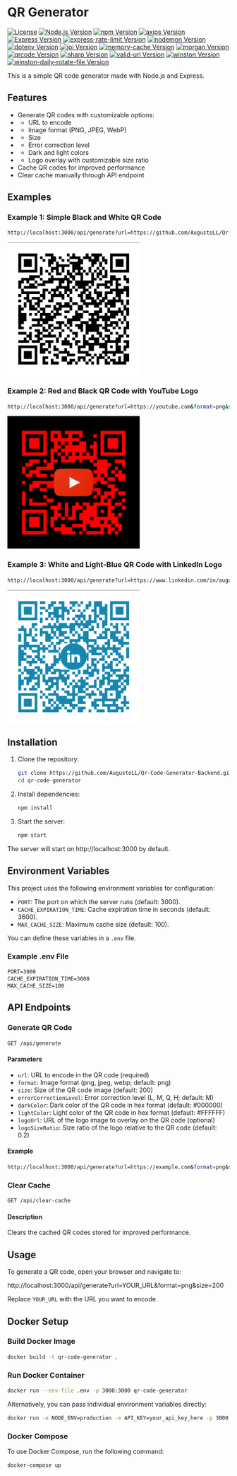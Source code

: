 # QR Generator

[![License](https://img.shields.io/badge/License-MIT-blue?style=for-the-badge)](https://opensource.org/licenses/MIT)
[![Node.js Version](https://img.shields.io/badge/node-v20.11.0-green?style=for-the-badge&logo=node.js)](https://nodejs.org/)
[![npm Version](https://img.shields.io/badge/npm-v10.3.0-red?style=for-the-badge&logo=npm)](https://www.npmjs.com/)
[![axios Version](https://img.shields.io/badge/axios-v1.7.2-blue?style=for-the-badge&logo=axios)](https://www.npmjs.com/package/axios/v/1.7.2)
[![Express Version](https://img.shields.io/badge/express-v4.19.2-blue?style=for-the-badge&logo=express)](https://www.npmjs.com/package/express/v/4.19.2)
[![express-rate-limit Version](https://img.shields.io/badge/express--rate--limit-v7.3.1-blue?style=for-the-badge)](https://www.npmjs.com/package/express-rate-limit/v/7.3.1)
[![nodemon Version](https://img.shields.io/badge/nodemon-v3.1.3-blue?style=for-the-badge&logo=nodemon)](https://www.npmjs.com/package/nodemon/v/3.1.3)
[![dotenv Version](https://img.shields.io/badge/dotenv-v16.4.5-blue?style=for-the-badge&logo=dotenv)](https://www.npmjs.com/package/dotenv/v/v16.4.5)
[![joi Version](https://img.shields.io/badge/joi-v17.13.1-blue?style=for-the-badge)](https://www.npmjs.com/package/joi/v/17.13.1)
[![memory-cache Version](https://img.shields.io/badge/memory--cache-v0.2.0-blue?style=for-the-badge)](https://www.npmjs.com/package/memory-cache/v/0.2.0)
[![morgan Version](https://img.shields.io/badge/morgan-v1.10.0-blue?style=for-the-badge)](https://www.npmjs.com/package/morgan/v/1.10.0)
[![qrcode Version](https://img.shields.io/badge/qrcode-v1.5.3-blue?style=for-the-badge)](https://www.npmjs.com/package/qrcode/v/1.5.3)
[![sharp Version](https://img.shields.io/badge/sharp-v0.33.4-blue?style=for-the-badge&logo=sharp)](https://www.npmjs.com/package/sharp/v/0.33.4)
[![valid-url Version](https://img.shields.io/badge/valid--url-v1.0.9-blue?style=for-the-badge)](https://www.npmjs.com/package/valid-url/v/1.0.9)
[![winston Version](https://img.shields.io/badge/winston-v3.13.0-blue?style=for-the-badge)](https://www.npmjs.com/package/winston/v/3.13.0)
[![winston-daily-rotate-file Version](https://img.shields.io/badge/winston--daily--rotate--file-v5.0.0-blue?style=for-the-badge)](https://www.npmjs.com/package/winston-daily-rotate-file/v/5.0.0)

This is a simple QR code generator made with Node.js and Express.

## Features

- Generate QR codes with customizable options:
- - URL to encode
- - Image format (PNG, JPEG, WebP)
- - Size
- - Error correction level
- - Dark and light colors
- - Logo overlay with customizable size ratio
- Cache QR codes for improved performance
- Clear cache manually through API endpoint

## Examples

### Example 1: Simple Black and White QR Code

```sh
http://localhost:3000/api/generate?url=https://github.com/AugustoLL/Qr-Code-Generator-Backend&format=png&size=500&errorCorrectionLevel=H
```

<img src="examples/githubRepoQRCode.png" alt="Github repo QR Code" width="300" />

### Example 2: Red and Black QR Code with YouTube Logo

```sh
http://localhost:3000/api/generate?url=https://youtube.com&format=png&size=500&errorCorrectionLevel=H&darkColor=%23FF0000&lightColor=%23000000&logoUrl=https://clipart-library.com/images_k/youtube-transparent-png/youtube-transparent-png-15.png
```

<img src="examples/youtubeQRCode.png" alt="YouTube QR Code" width="300" />

### Example 3: White and Light-Blue QR Code with LinkedIn Logo

```sh
http://localhost:3000/api/generate?url=https://www.linkedin.com/in/augusto-lombino-218bba18b&format=png&size=500&errorCorrectionLevel=H&darkColor=%231686B0&lightColor=%23FFFFFF&logoUrl=https://sydneysocialmediamanagers.com.au/wp-content/uploads/2017/03/Linkedin-logo.png&logoSizeRatio=0.2
```

<img src="examples/linkedInQRCode.png" alt="LinkedIn Profile QR Code" width="300" />

## Installation

1. Clone the repository:
    ```sh
    git clone https://github.com/AugustoLL/Qr-Code-Generator-Backend.git
    cd qr-code-generator
    ```

2. Install dependencies:
    ```sh
    npm install
    ```

3. Start the server:
    ```sh
    npm start
    ```

The server will start on http://localhost:3000 by default.

## Environment Variables

This project uses the following environment variables for configuration:

- `PORT`: The port on which the server runs (default: 3000).
- `CACHE_EXPIRATION_TIME`: Cache expiration time in seconds (default: 3600).
- `MAX_CACHE_SIZE`: Maximum cache size (default: 100).

You can define these variables in a `.env` file.

### Example .env File

```plaintext
PORT=3000
CACHE_EXPIRATION_TIME=3600
MAX_CACHE_SIZE=100
```

## API Endpoints

### Generate QR Code

```sh
GET /api/generate
```

#### Parameters

- `url`: URL to encode in the QR code (required)
- `format`: Image format (png, jpeg, webp; default: png)
- `size`: Size of the QR code image (default: 200)
- `errorCorrectionLevel`: Error correction level (L, M, Q, H; default: M)
- `darkColor`: Dark color of the QR code in hex format (default: #000000)
- `lightColor`: Light color of the QR code in hex format (default: #FFFFFF)
- `logoUrl`: URL of the logo image to overlay on the QR code (optional)
- `logoSizeRatio`: Size ratio of the logo relative to the QR code (default: 0.2)

#### Example

```sh
http://localhost:3000/api/generate?url=https://example.com&format=png&size=300&errorCorrectionLevel=M&darkColor=%230000FF&lightColor=%23FFFF00
```

### Clear Cache

```sh
GET /api/clear-cache
```

#### Description

Clears the cached QR codes stored for improved performance.

## Usage

To generate a QR code, open your browser and navigate to:

http://localhost:3000/api/generate?url=YOUR_URL&format=png&size=200

Replace `YOUR_URL` with the URL you want to encode.

## Docker Setup

### Build Docker Image

```bash
docker build -t qr-code-generator .
```

### Run Docker Container

```bash
docker run --env-file .env -p 3000:3000 qr-code-generator
```

Alternatively, you can pass individual environment variables directly:

```bash
docker run -e NODE_ENV=production -e API_KEY=your_api_key_here -p 3000:3000 qr-code-generator
```

### Docker Compose

To use Docker Compose, run the following command:

```bash
docker-compose up
```